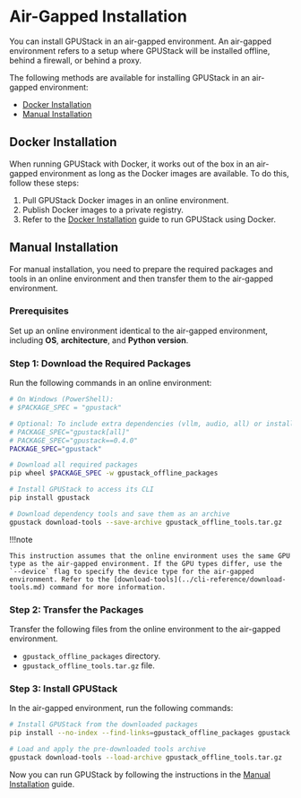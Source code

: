 # Air-Gapped Installation

You can install GPUStack in an air-gapped environment. An air-gapped environment refers to a setup where GPUStack will be installed offline, behind a firewall, or behind a proxy.

The following methods are available for installing GPUStack in an air-gapped environment:

- [Docker Installation](#docker-installation)
- [Manual Installation](#manual-installation)

## Docker Installation

When running GPUStack with Docker, it works out of the box in an air-gapped environment as long as the Docker images are available. To do this, follow these steps:

1. Pull GPUStack Docker images in an online environment.
2. Publish Docker images to a private registry.
3. Refer to the [Docker Installation](docker-installation.md) guide to run GPUStack using Docker.

## Manual Installation

For manual installation, you need to prepare the required packages and tools in an online environment and then transfer them to the air-gapped environment.

### Prerequisites

Set up an online environment identical to the air-gapped environment, including **OS**, **architecture**, and **Python version**.

### Step 1: Download the Required Packages

Run the following commands in an online environment:

```bash
# On Windows (PowerShell):
# $PACKAGE_SPEC = "gpustack"

# Optional: To include extra dependencies (vllm, audio, all) or install a specific version
# PACKAGE_SPEC="gpustack[all]"
# PACKAGE_SPEC="gpustack==0.4.0"
PACKAGE_SPEC="gpustack"

# Download all required packages
pip wheel $PACKAGE_SPEC -w gpustack_offline_packages

# Install GPUStack to access its CLI
pip install gpustack

# Download dependency tools and save them as an archive
gpustack download-tools --save-archive gpustack_offline_tools.tar.gz
```

!!!note

    This instruction assumes that the online environment uses the same GPU type as the air-gapped environment. If the GPU types differ, use the `--device` flag to specify the device type for the air-gapped environment. Refer to the [download-tools](../cli-reference/download-tools.md) command for more information.

### Step 2: Transfer the Packages

Transfer the following files from the online environment to the air-gapped environment.

- `gpustack_offline_packages` directory.
- `gpustack_offline_tools.tar.gz` file.

### Step 3: Install GPUStack

In the air-gapped environment, run the following commands:

```bash
# Install GPUStack from the downloaded packages
pip install --no-index --find-links=gpustack_offline_packages gpustack

# Load and apply the pre-downloaded tools archive
gpustack download-tools --load-archive gpustack_offline_tools.tar.gz
```

Now you can run GPUStack by following the instructions in the [Manual Installation](manual-installation.md#run-gpustack) guide.
